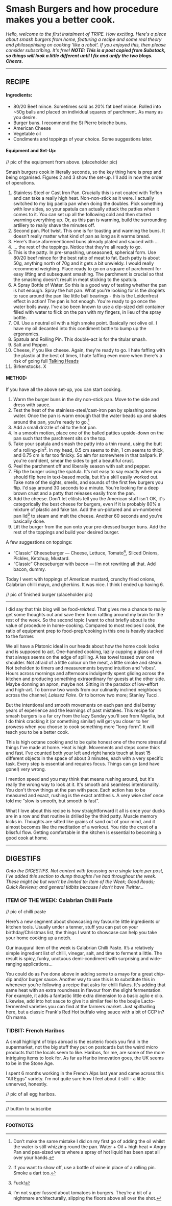 # Smash Burgers and how procedure makes you a better cook.

_Hello, welcome to the first instalment of TRIPE. How exciting. Here's a piece about smash burgers from home, featuring a recipe and some real theory and philosophising on cooking 'like a robot'. If you enjoyed this, then please consider subscribing. It's free! **NOTE: This is a post copied from Substack, so things will look a little different until I fix and unify the two blogs. Cheers.**_

---

## RECIPE

#### Ingredients:
- 80/20 Beef mince. Sometimes sold as 20% fat beef mince. Rolled into \~50g balls and placed on individual squares of parchment. As many as you desire.
- Burger buns. I recommend the St Pierre brioche buns.
- American Cheese
- Vegetable oil
- Condiments and toppings of your choice. Some suggestions later.

#### Equipment and Set-Up:

// pic of the equipment from above. (placeholder pic)

Smash burgers cook in literally seconds, so the key thing here is prep and being organised. Figures 2 and 3 show the set-up. I'll add in now the order of operations.

1. Stainless Steel or Cast Iron Pan. Crucially this is not coated with Teflon and can take a really high heat. Non-non-stick as it were. I actually switched to my big paella pan when doing the doubles. Pick something with low sides, so your spatula can actually attack the patties when it comes to it. You can set up all the following cold and then started warming everything up.  Or, as this pan is warming, build the surrounding artillery to really shave the minutes off.
2. Second pan. Plot twist. This one is for toasting and warming the buns. It doesn't really matter what kind of pan as long as it warms bread.
3. Here's those aforementioned buns already plated and sauced with ...
4. ... the rest of the toppings. Notice that they're all ready to go.
5. This is the patty. In pre-smashing, unseasoned, spherical form. Use 80/20 beef mince for the best ratio of meat to fat. Each patty is about 50g, anything north of 70g and it gets a bit unwieldy. I would really recommend weighing. Place ready to go on a square of parchment for easy lifting and subsequent smashing. The parchment is crucial so that the smashing doesn't result in meat sticking to the spatula.
6. A Spray Bottle of Water. So this is a good way of testing whether the pan is hot enough. Spray the hot pan. What you're looking for is the droplets to race around the pan like little ball bearings - this is the Leidenfrost effect in action! The pan is hot enough. You're ready to go once the water boils away. I've also been known to use a dip-sized deli container filled with water to flick on the pan with my fingers, in lieu of the spray bottle. 
7. Oil. Use a neutral oil with a high smoke point. Basically not olive oil. I have my oil decanted into this condiment bottle to bump up the ergonomics.
8. Spatula and Rolling Pin. This double-act is for the titular smash.
9. Salt and Pepper.
10. Cheese, if you like cheese. Again, they're ready to go. I hate faffing with the plastic at the best of times, I hate faffing even more when there's a risk of going full [Talking Heads](https://youtu.be/3Z2LhwMprLQ?si=s970zimYr-t1HiI5)
11. Birkenstocks. X


#### METHOD:

If you have all the above set-up, you can start cooking.

1. Warm the burger buns in the dry non-stick pan. Move to the side and dress with sauce.
2. Test the heat of the stainless-steel/cast-iron pan by splashing some water. Once the pan is warm enough that the water beads up and skates around the pan, you're ready to go.[^1]
3. Add a small drizzle of oil to the hot pan.
4. In a smooth motion, place one of the balled patties upside-down on the pan such that the parchment sits on the top.
5. Take your spatula and smash the patty into a thin round, using the butt of a rolling-pin[^2]. In my head, 0.5 cm seems to thin, 1 cm seems to thick, and 0.75 cm is far too finicky. So aim for somewhere in that ballpark. If you're confident, smear the sides to get a beautiful crust.
6. Peel the parchment off and liberally season with salt and pepper.
7. Flip the burger using the spatula. It’s not easy to say exactly when you should flip here in text-based media, but it’s a skill easily worked out. Take note of the sights, smells, and sounds of the first few burgers you flip. I'd say around 30 seconds to a minute. You're looking for a deep brown crust and a patty that releases easily from the pan.
8. Add the cheese. Don't let elitists tell you the American stuff isn't OK, it's categorically the best cheese for burgers, even if it is probably 80% a mixture of plastic and fake tan. Add the un-pictured and un-numbered pan lid[^3] to steam and melt the cheese. Another 60 seconds and you're basically done.
9. Lift the burger from the pan onto your pre-dressed burger buns. Add the rest of the toppings and build your desired burger.

A few suggestions on toppings:

- “Classic” Cheeseburger — Cheese, Lettuce, Tomato[^4], Sliced Onions, Pickles, Ketchup, Mustard.
- “Classic” Cheeseburger with bacon — I’m not rewriting all that. Add bacon, dummy.

Today I went with toppings of American mustard, crunchy fried onions, Calabrian chilli mayo, and gherkins. It was nice. I think I ended up having 6.

// pic of finished burger (placeholder pic)

---
I did say that this blog will be food-_related_. That gives me a chance to really get some thoughts out and save them from rattling around my brain for the rest of the week. So the second topic I want to chat briefly about is the value of procedure in home-cooking. Compared to most recipes I cook, the ratio of equipment prep to food-prep/cooking in this one is heavily stacked to the former.

We all have a Platonic ideal in our heads about how the home cook looks and is supposed to act. One-handed cooking, lazily cupping a glass of red that always seems on the edge of spilling. A tea towel tossed over one shoulder. Not afraid of a little colour on the meat, a little smoke and steam. Not beholden to timers and measurements beyond intuition and 'vibes'. Hours across mornings and afternoons indulgently spent gliding across the kitchen and producing something extraordinary for guests at the other side. Maybe donning an apron, maybe not. Sitting in the paradox of low-effort and high-art. To borrow two words from our culinarily inclined neighbours across the channel; _Laissez Faire_. Or to borrow two more; Stanley Tucci.

But the intentional and smooth movements on each pan and dial betray years of experience and the learnings of past mistakes. This recipe for smash burgers is a far cry from the lazy Sunday you'll see from Nigella, but I do think cracking it (or something similar) will get you closer to her prowess when you choose to cook something more “long-form”. It will teach you to be a better cook.

This is high octane cooking and to be quite honest one of the more stressful things I've made at home. Heat is high. Movements and steps come thick and fast. I've counted both your left and right hands touch at least 15 different objects in the space of about 3 minutes, each with a very specific task. Every step is essential and requires focus. Things can go (and have gone!) very wrong.

I mention speed and you may think that means rushing around, but it's really the wrong way to look at it. It's smooth and seamless intentionality. You don't throw things at the pan with pace. Each action has to be measured and exact, rushing is the exact antithesis. A very wise chef once told me “slow is smooth, but smooth is fast”.

What I love about this recipe is how straightforward it all is once your ducks are in a row and that routine is drilled by the third patty. Muscle memory kicks in. Thoughts are sifted like grains of sand out of your mind, and it almost becomes like the meditation of a workout. You ride the crest of a blissful flow. Getting comfortable in the kitchen is essential to becoming a good cook at home.


---
## DIGESTIFS

*Onto the DIGESTIFS. Not content with focussing on a single topic per post, I've added this section to dump thoughts I've had throughout the week. These might be but won't be limited to: Item of the Week; Good Reads; Quick Reviews; and general tidbits because I don't have Twitter...*

### ITEM OF THE WEEK: Calabrian Chilli Paste

// pic of chilli paste

Here’s a new segment about showcasing my favourite little ingredients or kitchen tools. Usually under a tenner, stuff you can put on your birthday/Christmas list, the things I want to showcase can help you take your home cooking up a notch.

Our inaugural item of the week is Calabrian Chilli Paste. It’s a relatively simple ingredient list of chilli, vinegar, salt, and time to ferment a little. The result is spicy, funky, unctuous demi-condiment with surprising and wide-ranging applications…

You could do as I’ve done above in adding some to a mayo for a great chip-dip and/or burger sauce. Another way to use this is to substitute this in whenever you’re following a recipe that asks for chilli flakes. It's adding that same heat with an extra roundness in flavour from the slight fermentation. For example, it adds a fantastic little extra dimension to a basic aglio e olio. Likewise, add into hot sauce to give it a similar feel to the boujie Lacto-fermented varieties you can find at the farmers market. Just spitballing here, but a classic Frank's Red Hot buffalo wing sauce with a bit of CCP in? Oh mama.

### TIDBIT: French Haribos

A small highlight of trips abroad is the esoteric foods you find in the supermarket, not the big stuff they put on postcards but the weird micro products that the locals seem to like. Haribos, for me, are some of the more intriguing items to look for. As far as Haribo innovation goes, the UK seems to be in the Stone Age.

I spent 6 months working in the French Alps last year and came across this "All Eggs" variety. I'm not quite sure how I feel about it still - a little unnerved, honestly.

// pic of all egg haribos.

---

// button to subscribe

---

#### FOOTNOTES

[^1]: Don’t make the same mistake I did on my first go of adding the oil whilst the water is still whizzing round the pan. Water + Oil + high heat = Angry Pan and pea-sized welts where a spray of hot liquid has been spat all over your hands.
[^2]: If you want to show off, use a bottle of wine in place of a rolling pin. Smoke a dart too.
[^3]: Fuck!
[^4]: I’m not super fussed about tomatoes in burgers. They’re a bit of a nightmare architecturally, slipping the floors above all over the shot.

